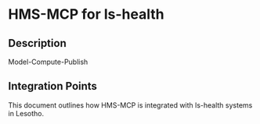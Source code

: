 # HMS-MCP for ls-health

## Description

Model-Compute-Publish

## Integration Points

This document outlines how HMS-MCP is integrated with ls-health systems in Lesotho.

